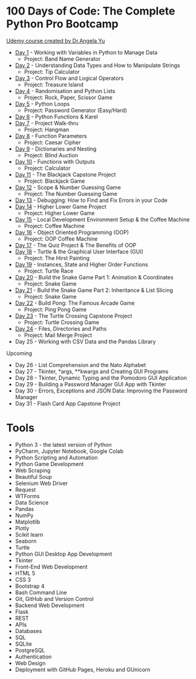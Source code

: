 # 100 Days of Code: The Complete Python Pro Bootcamp
[Udemy course created by Dr.Angela Yu](https://www.udemy.com/course/100-days-of-code/)
+  [Day 1](https://github.com/alexguerrero11/100-days-of-coding-python/tree/main/DAY01) - Working with Variables in Python to Manage Data
    + Project: Band Name Generator
+  [Day 2](https://github.com/alexguerrero11/100-days-of-coding-python/tree/main/DAY02) - Understanding Data Types and How to Manipulate Strings
    + Project: Tip Calculator
+  [Day 3](https://github.com/alexguerrero11/100-days-of-coding-python/tree/main/DAY03) - Control Flow and Logical Operators
    + Project: Treasure Island
+  [Day 4](https://github.com/alexguerrero11/100-days-of-coding-python/tree/main/DAY04) - Randomisation and Python Lists
    + Project: Rock, Paper, Scissor Game
+  [Day 5](https://github.com/alexguerrero11/100-days-of-coding-python/tree/main/DAY05) - Python Loops
    + Project: Password Generator (Easy/Hard)
+  [Day 6](https://github.com/alexguerrero11/100-days-of-coding-python/tree/main/DAY06) - Python Functions & Karel
+  [Day 7](https://github.com/alexguerrero11/100-days-of-coding-python/tree/main/DAY07) - Project Walk-thru
    + Project: Hangman
+  [Day 8](https://github.com/alexguerrero11/100-days-of-coding-python/tree/main/DAY08) - Function Parameters
    + Project: Caesar Cipher
+  [Day 9](https://github.com/alexguerrero11/100-days-of-coding-python/tree/main/DAY09) - Dictionaries and Nesting
    + Project: Blind Auction
+  [Day 10](https://github.com/alexguerrero11/100-days-of-coding-python/tree/main/DAY10) - Functions with Outputs
    + Project: Calculator
+  [Day 11](https://github.com/alexguerrero11/100-days-of-coding-python/tree/main/DAY11) - The Blackjack Capstone Project
    + Project: Blackjack Game
+  [Day 12](https://github.com/alexguerrero11/100-days-of-coding-python/tree/main/DAY12) - Scope & Number Guessing Game
    + Project: The Number Guessing Game
+  [Day 13](https://github.com/alexguerrero11/100-days-of-coding-python/tree/main/DAY13) - Debugging: How to Find and Fix Errors in your Code
+  [Day 14](https://github.com/alexguerrero11/100-days-of-coding-python/tree/main/DAY14) - Higher Lower Game Project
    + Project: Higher Lower Game
+  [Day 15](https://github.com/alexguerrero11/100-days-of-coding-python/tree/main/DAY15) - Local Development Environment Setup & the Coffee Machine
    + Project: Coffee Machine
+  [Day 16](https://github.com/alexguerrero11/100-days-of-coding-python/tree/main/DAY16) - Object Oriented Programming (OOP)
    + Project: OOP Coffee Machine
+  [Day 17](https://github.com/alexguerrero11/100-days-of-coding-python/tree/main/DAY17) - The Quiz Project & The Benefits of OOP
+  [Day 18](https://github.com/alexguerrero11/100-days-of-coding-python/tree/main/DAY18) - Turtle & the Graphical User Interface (GUI)
    + Project: The Hirst Painting
+  [Day 19](https://github.com/alexguerrero11/100-days-of-coding-python/tree/main/DAY19) - Instances, State and Higher Order Functions
    + Project: Turtle Race
+  [Day 20](https://github.com/alexguerrero11/100-days-of-coding-python/tree/main/DAY20) - Build the Snake Game Part 1: Animation & Coordinates
    + Project: Snake Game
+  [Day 21](https://github.com/alexguerrero11/100-days-of-coding-python/tree/main/DAY21) - Build the Snake Game Part 2: Inheritance & List Slicing
    + Project: Snake Game
+  [Day 22](https://github.com/alexguerrero11/100-days-of-coding-python/tree/main/DAY22) - Build Pong: The Famous Arcade Game
    + Project: Ping Pong Game
+ [Day 23](https://github.com/alexguerrero11/100-days-of-coding-python/tree/main/DAY23) - The Turtle Crossing Capstone Project
    + Project: Turtle Crossing Game
+  [Day 24](https://github.com/alexguerrero11/100-days-of-coding-python/tree/main/DAY24) - Files, Directories and Paths
    + Project: Mail Merge Project
+  Day 25 - Working with CSV Data and the Pandas Library

Upcoming
+  Day 26 - List Comprehension and the Nato Alphabet
+  Day 27 - Tkinter, *args, **kwargs and Creating GUI Programs
+  Day 28 - Tkinter, Dynamic Typing and the Pomodoro GUI Application
+  Day 29 - Building a Password Manager GUI App with Tkinter
+  Day 30 - Errors, Exceptions and JSON Data: Improving the Password Manager
+  Day 31 - Flash Card App Capstone Project


# Tools
+ Python 3 - the latest version of Python
+ PyCharm, Jupyter Notebook, Google Colab
+ Python Scripting and Automation
+ Python Game Development
+ Web Scraping
+ Beautiful Soup
+ Selenium Web Driver
+ Request
+ WTForms
+ Data Science
+ Pandas
+ NumPy
+ Matplotlib
+ Plotly
+ Scikit learn
+ Seaborn
+ Turtle
+ Python GUI Desktop App Development
+ Tkinter
+ Front-End Web Development
+ HTML 5
+ CSS 3
+ Bootstrap 4
+ Bash Command Line
+ Git, GitHub and Version Control
+ Backend Web Development
+ Flask
+ REST
+ APIs
+ Databases
+ SQL
+ SQLite
+ PostgreSQL
+ Authentication
+ Web Design
+ Deployment with GitHub Pages, Heroku and GUnicorn

